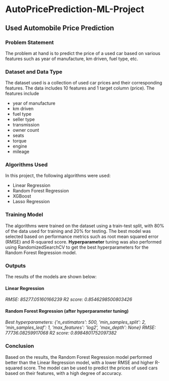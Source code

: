 # AutoPricePrediction-ML-Project
## Used Automobile Price Prediction

### Problem Statement
The problem at hand is to predict the price of a used car based on various features such as year of manufacture, km driven, fuel type, etc.

### Dataset and Data Type
The dataset used is a collection of used car prices and their corresponding features. 
The data includes 10 features and 1 target column (price). 
The features include

* year of manufacture
* km driven
* fuel type
* seller type
* transmission
* owner count
* seats
* torque
* engine
* mileage

### Algorithms Used
In this project, the following algorithms were used:

* Linear Regression
* Random Forest Regression
* XGBoost
* Lasso Regression

### Training Model
The algorithms were trained on the dataset using a train-test split, with 80% of the data used for training and 20% for testing. 
The best model was selected based on performance metrics such as root mean squared error (RMSE) and R-squared score.
**Hyperparameter** tuning was also performed using RandomizedSearchCV to get the best hyperparameters for the Random Forest Regression model.

### Outputs
The results of the models are shown below:

#### Linear Regression
*RMSE: 85277.05160166239*
*R2 score: 0.8546298500803426*

#### Random Forest Regression (after hyperparameter tuning)
*Best hyperparameters: {'n_estimators': 500, 'min_samples_split': 2, 'min_samples_leaf': 1, 'max_features': 'log2', 'max_depth': None}*
*RMSE: 77736.08259917068*
*R2 score: 0.8984801752097382*

### Conclusion
Based on the results, the Random Forest Regression model performed better than the Linear Regression model, 
with a lower RMSE and higher R-squared score. 
The model can be used to predict the prices of used cars based on their features, with a high degree of accuracy.

